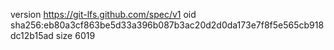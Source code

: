 version https://git-lfs.github.com/spec/v1
oid sha256:eb80a3cf863be5d33a396b087b3ac20d2d0da173e7f8f5e565cb918dc12b15ad
size 6019
